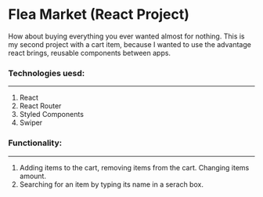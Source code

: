# Flea Market (React Project)
How about buying everything you ever wanted almost for nothing. This is my second project with a cart item, because I wanted to use the advantage react brings, reusable components between apps.

### Technologies uesd: 
<hr />

1. React 
2. React Router
3. Styled Components
4. Swiper

### Functionality:
<hr />

1. Adding items to the cart, removing items from the cart. Changing items amount.
2. Searching for an item by typing its name in a serach box.
